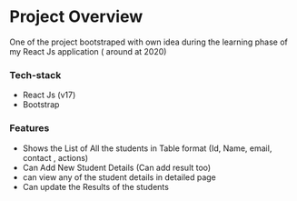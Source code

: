# Project Overview

One of the project bootstraped with own idea during the learning phase of my React Js application ( around at 2020)

### Tech-stack

- React Js (v17)
- Bootstrap

### Features

- Shows the List of All the students in Table format (Id, Name, email, contact , actions)
- Can Add New Student Details (Can add result too)
- can view any of the student details in detailed page
- Can update the Results of the students
